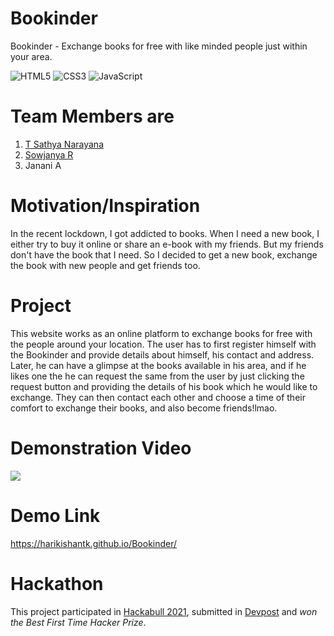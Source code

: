 # Bookinder

Bookinder - Exchange books for free with like minded people just within your area. 

<div class="row">
<img alt="HTML5" src="https://img.shields.io/badge/html5%20-%23E34F26.svg?&style=for-the-badge&logo=html5&logoColor=white"/>
<img alt="CSS3" src="https://img.shields.io/badge/css3%20-%231572B6.svg?&style=for-the-badge&logo=css3&logoColor=white"/>
<img alt="JavaScript" src="https://img.shields.io/badge/javascript%20-%23323330.svg?&style=for-the-badge&logo=javascript&logoColor=%23F7DF1E"/>
</div>

# Team Members are
1. [T Sathya Narayana](https://github.com/sathya050801) 
2. [Sowjanya R](https://github.com/sowjanya-105)
3. Janani A

# Motivation/Inspiration 

In the recent lockdown, I got addicted to books. When I need a new book, I either try to buy it online or share an e-book with my friends. But my friends don't have the book that I need. So I decided to get a new book, exchange the book with new people and get friends too.

# Project
This website works as an online platform to exchange books for free with the people around your location. The user has to first register himself with the Bookinder and provide details about himself, his contact and address. Later, he can have a glimpse at the books available in his area, and if he likes one the he can request the same from the user by just clicking the request button and providing the details of his book which he would like to exchange. They can then contact each other and choose a time of their comfort to exchange their books, and also become friends!lmao.

# Demonstration Video

[![](http://img.youtube.com/vi/j862gghej_Y/0.jpg)](http://www.youtube.com/watch?v=j862gghej_Y "Bookinder - Hackabull 2021")

# Demo Link

https://harikishantk.github.io/Bookinder/

# Hackathon

This project participated in [Hackabull 2021](https://hackabull.io/), submitted in [Devpost](https://devpost.com/software/bookinder-g54dfc) and *won the Best First Time Hacker Prize*. 

